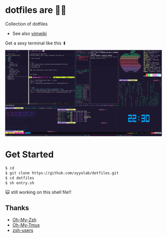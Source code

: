 # dotfiles are 🦄🦄

Collection of dotfiles

 - See also [vimwiki](https://github.com/xyyolab/vimwiki)

Get a sexy terminal like this ⬇︎

![terminal](./src/terminal.png)



# Get Started


```
$ cd 
$ git clone https://github.com/xyyolab/dotfiles.git
$ cd dotfiles
$ sh entry.sh
```

🙀 still working on this shell file!!



## Thanks

 - [Oh-My-Zsh](https://github.com/ohmyzsh/ohmyzsh)
 - [Oh-My-Tmux](https://github.com/gpakosz/.tmux)
 - [zsh-users](https://github.com/zsh-users)

